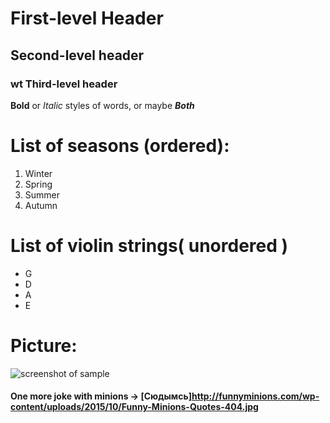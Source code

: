 # First-level Header
## Second-level header
### wt Third-level header
**Bold** or *Italic* styles of words, or maybe ***Both***

# List of seasons (ordered):
1. Winter
2. Spring
3. Summer
4. Autumn

# List of violin strings( unordered )
* G
* D
* A
* E

# Picture:
![screenshot of sample](http://cache.lovethispic.com/uploaded_images/286476-I-m-Confused.jpg)
#### One more joke with minions -> [Сюдымсь]<http://funnyminions.com/wp-content/uploads/2015/10/Funny-Minions-Quotes-404.jpg>

